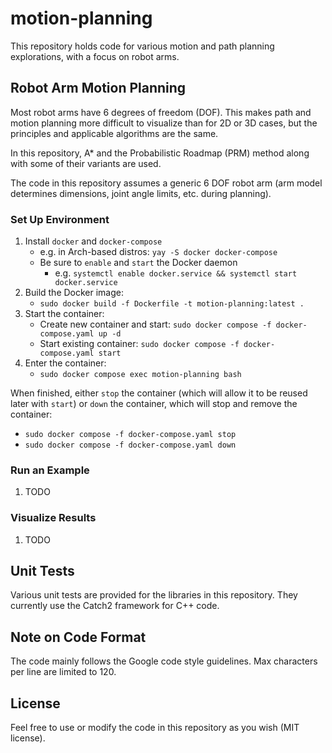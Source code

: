 # motion-planning
This repository holds code for various motion and path planning explorations, with a focus on robot arms.

## Robot Arm Motion Planning

Most robot arms have 6 degrees of freedom (DOF). This makes path and motion planning more difficult to visualize than for 2D or 3D cases, but the principles and applicable algorithms are the same.

In this repository, A* and the Probabilistic Roadmap (PRM) method along with some of their variants are used.

The code in this repository assumes a generic 6 DOF robot arm (arm model determines dimensions, joint angle limits, etc. during planning).

### Set Up Environment

1. Install `docker` and `docker-compose`
    - e.g. in Arch-based distros: `yay -S docker docker-compose`
    - Be sure to `enable` and `start` the Docker daemon
        - e.g. `systemctl enable docker.service && systemctl start docker.service`
2. Build the Docker image:
    - `sudo docker build -f Dockerfile -t motion-planning:latest .`
3. Start the container:
    - Create new container and start: `sudo docker compose -f docker-compose.yaml up -d`
    - Start existing container: `sudo docker compose -f docker-compose.yaml start`
4. Enter the container:
    - `sudo docker compose exec motion-planning bash`

When finished, either `stop` the container (which will allow it to be reused later with `start`) or `down` the container, which will stop and remove the container:
- `sudo docker compose -f docker-compose.yaml stop`
- `sudo docker compose -f docker-compose.yaml down`

### Run an Example

1. TODO

### Visualize Results

1. TODO

## Unit Tests

Various unit tests are provided for the libraries in this repository. They currently use the Catch2 framework for C++ code.

## Note on Code Format
The code mainly follows the Google code style guidelines. Max characters per line are limited to 120.

## License

Feel free to use or modify the code in this repository as you wish (MIT license).